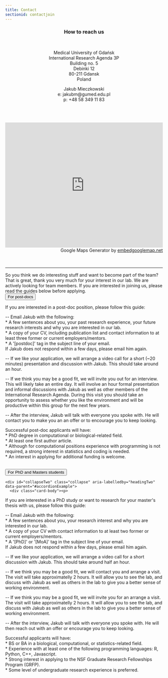 ```yaml
---
title: Contact
sectionid: contactjoin
---
```


<div align="center"><h3>How to reach us</h3><br></div>
<div class="twocolumns" align="center">
    <p>
	  Medical University of Gdańsk<br>
	  International Research Agenda 3P<br>
	  Building no. 5<br>
	  Debinki 12<br>
	  80-211 Gdansk<br>	
	  Poland<br>	
  </p>
  <p>
    Jakub Mieczkowski<br>
    e: jakubm@gumed.edu.pl<br>
    p: +48 58 349 11 83<br><br><br>
  </p>
</div>



<div class="row">
<br>
    <div class="mapouter"><div class="gmap_canvas"><iframe width="100%" height="400" id="gmap_canvas" src="https://maps.google.com/maps?q=54%C2%B021'56.7%22N%2018%C2%B037'27.6%22E&t=k&z=17&ie=UTF8&iwloc=&output=embed" frameborder="0" scrolling="no" marginheight="0" marginwidth="0"></iframe><br>Google Maps Generator by <a href="https://www.embedgooglemap.net">embedgooglemap.net</a></div><style>.mapouter{position:relative;text-align:right;height:450px;width:100%;}.gmap_canvas {overflow:hidden;background:none!important;height:500px;width:100%;}</style></div>
</div><hr>
So you think we do interesting stuff and want to become part of the team? That is great, thank you very much for your interest in our lab. We are actively looking for team members. If you are interested in joining us, please read the guides below before applying.

<div class="accordion" id="accordionExample">

  <div class="card">
    <div class="card-header" id="headingOne">
      <button class="btn btn-lg btn-primary btn-block collapsed" type="button" data-toggle="collapse" data-target="#collapseOne" aria-expanded="true" aria-controls="collapseOne">
	For post-docs
      </button>
    </div>

 <div id="collapseOne" class="collapse" aria-labelledby="headingOne" data-parent="#accordionExample"> 
 <div markdown="1"> 
 
If you are interested in a post-doc position, please follow this guide:
	
-- Email Jakub with the following: 
<br>* A few sentences about you, your past research experience, your future research interests and why you are interested in our lab. 
<br>* A copy of your CV, including publication list and contact information to at least three former or current employers/mentors.
<br>* A '[postdoc]' tag in the subject line of your email.<br>If Jakub does not respond within a few days, please email him again.

-- If we like your application, we will arrange a video call for a short (~20 minutes) presentation and discussion with Jakub. This should take around an hour. 

-- If we think you may be a good fit, we will invite you out for an interview. This will likely take an entire day. It will involve an hour formal presentation and informal discussions with Jakub as well as other members of the International Research Agenda. During this visit you should take an opportunity to assess whether you like the environment and will be productive within this group for the next few years. 

-- After the interview, Jakub will talk with everyone you spoke with. He will contact you to make you an an offer or to encourage you to keep looking. 

Successful post-doc applicants will have:
<br>* PhD degree in computational or biological-related field.
<br>* At least one first author article.
<br>* Although for computational positions experience with programming is not required, a strong interest in statistics and coding is needed.
<br>* An interest in applying for additional funding is welcome.

</div>
  </div>
<br>

  <div class="card">
    <div class="card-header" id="headingTwo">
      <button class="btn btn-lg btn-primary btn-block collapsed" type="button" data-toggle="collapse" data-target="#collapseTwo" aria-expanded="true" aria-controls="collapseTwo">
      For PhD and Masters students
      </button>
    </div>

    <div id="collapseTwo" class="collapse" aria-labelledby="headingTwo" data-parent="#accordionExample">
      <div class="card-body"><p>
<div markdown="1">

If you are interested in a PhD study or want to research for your master's thesis with us, please follow this guide:

-- Email Jakub with the following: 
<br>* A few sentences about you, your research interest and why you are interested in our lab. 
<br>* A copy of your CV with contact information to at least two former or current employers/mentors. 
<br>* A '[PhD]' or '[MoA]' tag in the subject line of your email.<br>If Jakub does not respond within a few days, please email him again.

-- If we like your application, we will arrange a video call for a short discussion with Jakub. This should take around half an hour.

-- If we think you may be a good fit, we will contact you and arrange a visit. The visit will take approximatelly 2 hours. It will allow you to see the lab, and discuss with Jakub as well as others in the lab to give you a better sense of working environment. 

-- If we think you may be a good fit, we will invite you for an arrange a visit. The visit will take approximatelly 2 hours. It will allow you to see the lab, and discuss with Jakub as well as others in the lab to give you a better sense of working environment.

-- After the interview, Jakub will talk with everyone you spoke with. He will then reach out with an offer or encourage you to keep looking. 

Successful applicants will have:
<br>* BS or BA in a biological, computational, or statistics-related field.
<br>* Experience with at least one of the following programming languages: R, Python, C++, Javascript.
<br>* Strong interest in applying to the NSF Graduate Research Fellowships Program (GRFP).
<br>* Some level of undergraduate research experience is preferred.

</div>
      </p></div>
    </div>
  </div>

<br>


</div>
